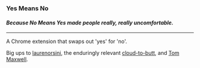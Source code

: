 
### Yes Means No
#### *Because No Means Yes made people really, really uncomfortable.*
___

A Chrome extension that swaps out 'yes' for 'no'.


Big ups to [laurenorsini](https://github.com/laurenorsini/caaaaarbs), the enduringly relevant [cloud-to-butt](https://github.com/panicsteve/cloud-to-butt), and [Tom Maxwell](http://tommaxwell.me/).
